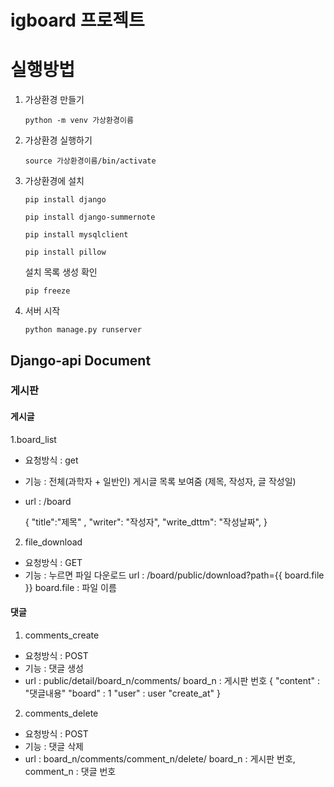 # igboard 프로젝트

# 실행방법

1. 가상환경 만들기
    
    `python -m venv 가상환경이름`
    
2. 가상환경 실행하기
    
    `source 가상환경이름/bin/activate`
    
3. 가상환경에 설치
    
    `pip install django`
    
    `pip install django-summernote`
    
    `pip install mysqlclient`
    
    `pip install pillow`
    
    설치 목록 생성 확인
    
    `pip freeze`
    
4. 서버 시작
    
    `python manage.py runserver`

## Django-api Document

### 게시판
#### 게시글
1.board_list
- 요청방식 : get
- 기능 : 전체(과학자 + 일반인) 게시글 목록 보여줌 (제목, 작성자, 글 작성일)
- url : /board

    { "title":"제목" ,
    "writer": "작성자",
    "write_dttm": "작성날짜",
    }

2. file_download
- 요청방식 : GET
- 기능 : 누르면 파일 다운로드
url : /board/public/download?path={{ board.file }}
board.file : 파일 이름

#### 댓글
1. comments_create
- 요청방식 : POST
- 기능 : 댓글 생성
- url : public/detail/board_n/comments/
board_n : 게시판 번호
{
    "content" : "댓글내용"
    "board" : 1
    "user" : user
    "create_at"
}

2. comments_delete
- 요청방식 : POST
- 기능 : 댓글 삭제
- url : board_n/comments/comment_n/delete/
board_n : 게시판 번호, comment_n : 댓글 번호
